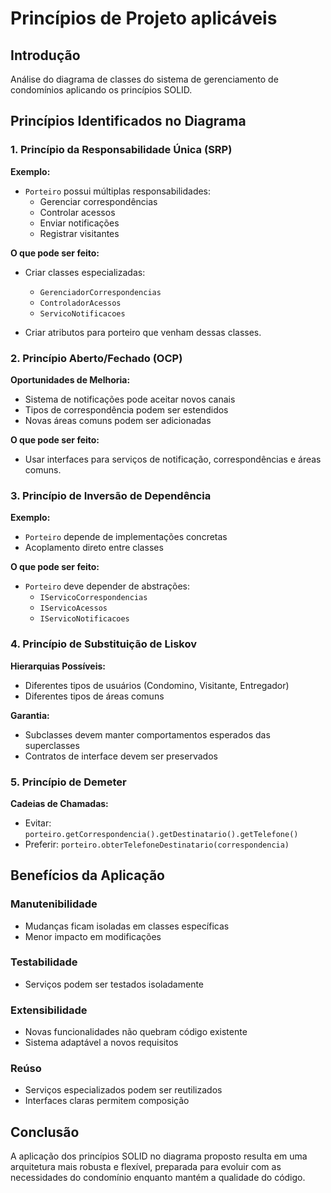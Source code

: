 # Princípios de Projeto aplicáveis

## Introdução
Análise do diagrama de classes do sistema de gerenciamento de condomínios aplicando os princípios SOLID.

## Princípios Identificados no Diagrama

### 1. Princípio da Responsabilidade Única (SRP)

**Exemplo:**
- `Porteiro` possui múltiplas responsabilidades:
  - Gerenciar correspondências
  - Controlar acessos
  - Enviar notificações
  - Registrar visitantes

**O que pode ser feito:**
- Criar classes especializadas:
  - `GerenciadorCorrespondencias`
  - `ControladorAcessos`
  - `ServicoNotificacoes`

- Criar atributos para porteiro que venham dessas classes.

### 2. Princípio Aberto/Fechado (OCP)

**Oportunidades de Melhoria:**
- Sistema de notificações pode aceitar novos canais
- Tipos de correspondência podem ser estendidos
- Novas áreas comuns podem ser adicionadas

**O que pode ser feito:**
- Usar interfaces para serviços de notificação, correspondências e áreas comuns.

### 3. Princípio de Inversão de Dependência

**Exemplo:**
- `Porteiro` depende de implementações concretas
- Acoplamento direto entre classes

**O que pode ser feito:**
- `Porteiro` deve depender de abstrações:
  - `IServicoCorrespondencias`
  - `IServicoAcessos`
  - `IServicoNotificacoes`

### 4. Princípio de Substituição de Liskov

**Hierarquias Possíveis:**
- Diferentes tipos de usuários (Condomino, Visitante, Entregador)
- Diferentes tipos de áreas comuns

**Garantia:**
- Subclasses devem manter comportamentos esperados das superclasses
- Contratos de interface devem ser preservados

### 5. Princípio de Demeter

**Cadeias de Chamadas:**
- Evitar: `porteiro.getCorrespondencia().getDestinatario().getTelefone()`
- Preferir: `porteiro.obterTelefoneDestinatario(correspondencia)`

## Benefícios da Aplicação

### Manutenibilidade
- Mudanças ficam isoladas em classes específicas
- Menor impacto em modificações

### Testabilidade
- Serviços podem ser testados isoladamente

### Extensibilidade
- Novas funcionalidades não quebram código existente
- Sistema adaptável a novos requisitos

### Reúso
- Serviços especializados podem ser reutilizados
- Interfaces claras permitem composição

## Conclusão

A aplicação dos princípios SOLID no diagrama proposto resulta em uma arquitetura mais robusta e flexível, preparada para evoluir com as necessidades do condomínio enquanto mantém a qualidade do código.
